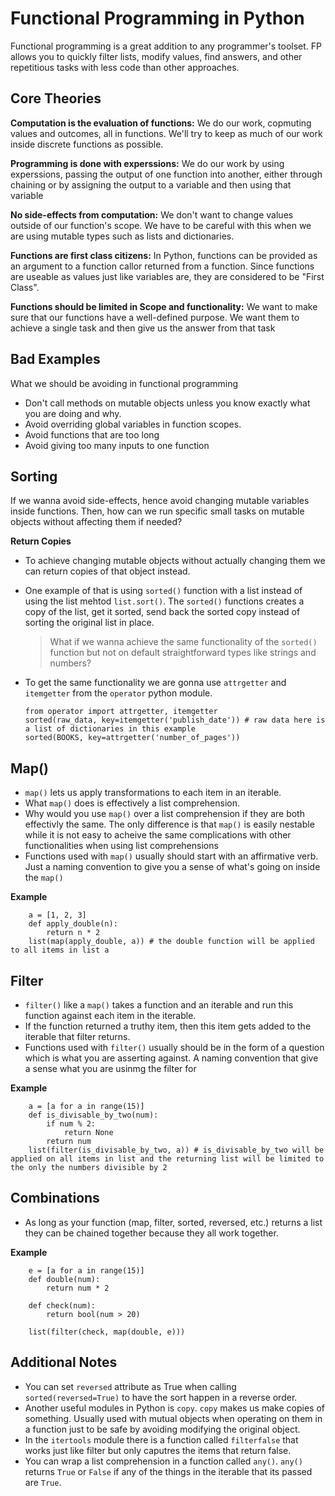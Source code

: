 # Functional Programming in Python

Functional programming is a great addition to any programmer's toolset. FP allows you to quickly filter lists, modify values, find answers, and other repetitious tasks with less code than other approaches.

## Core Theories

**Computation is the evaluation of functions:**
We do our work, copmuting values and outcomes, all in functions. We'll try to keep as much of our work inside discrete functions as possible.

**Programming is done with experssions:**
We do our work by using experssions, passing the output of one function into another, either through chaining or by assigning the output to a variable and then using that variable

**No side-effects from computation:**
We don't want to change values outside of our function's scope. We have to be careful with this when we are using mutable types such as lists and dictionaries.

**Functions are first class citizens:**
In Python, functions can be provided as an argument to a function callor returned from a function. Since functions are useable as values just like variables are, they are considered to be "First Class".

**Functions should be limited in Scope and functionality:**
We want to make sure that our functions have a well-defined purpose. We want them to achieve a single task and then give us the answer from that task

## Bad Examples

What we should be avoiding in functional programming

-   Don't call methods on mutable objects unless you know exactly what you are doing and why.
-   Avoid overriding global variables in function scopes.
-   Avoid functions that are too long
-   Avoid giving too many inputs to one function

## Sorting

If we wanna avoid side-effects, hence avoid changing mutable variables inside functions. Then, how can we run specific small tasks on mutable objects without affecting them if needed?

**Return Copies**

-   To achieve changing mutable objects without actually changing them we can return copies of that object instead.
-   One example of that is using `sorted()` function with a list instead of using the list mehtod `list.sort()`. The `sorted()` functions creates a copy of the list, get it sorted, send back the sorted copy instead of sorting the original list in place.

    > What if we wanna achieve the same functionality of the `sorted()` function but not on default straightforward types like strings and numbers?

-   To get the same functionality we are gonna use `attrgetter` and `itemgetter` from the `operator` python module.

        from operator import attrgetter, itemgetter
        sorted(raw_data, key=itemgetter('publish_date')) # raw data here is a list of dictionaries in this example
        sorted(BOOKS, key=attrgetter('number_of_pages'))

## Map()

-   `map()` lets us apply transformations to each item in an iterable.
-   What `map()` does is effectively a list comprehension.
-   Why would you use `map()` over a list comprehension if they are both effectivly the same. The only difference is that `map()` is easily nestable while it is not easy to acheive the same complications with other functionalities when using list comprehensions
-   Functions used with `map()` usually should start with an affirmative verb. Just a naming convention to give you a sense of what's going on inside the `map()`

**Example**

        a = [1, 2, 3]
        def apply_double(n):
            return n * 2
        list(map(apply_double, a)) # the double function will be applied to all items in list a

## Filter

-   `filter()` like a `map()` takes a function and an iterable and run this function against each item in the iterable.
-   If the function returned a truthy item, then this item gets added to the iterable that filter returns.
-   Functions used with `filter()` usually should be in the form of a question which is what you are asserting against. A naming convention that give a sense what you are usinmg the filter for

**Example**

        a = [a for a in range(15)]
        def is_divisable_by_two(num):
            if num % 2:
                return None
            return num
        list(filter(is_divisable_by_two, a)) # is_divisable_by_two will be applied on all items in list and the returning list will be limited to the only the numbers divisible by 2

## Combinations

-   As long as your function (map, filter, sorted, reversed, etc.) returns a list they can be chained together because they all work together.

**Example**

        e = [a for a in range(15)]
        def double(num):
            return num * 2

        def check(num):
            return bool(num > 20)

        list(filter(check, map(double, e)))

## Additional Notes

-   You can set `reversed` attribute as True when calling `sorted(reversed=True)` to have the sort happen in a reverse order.
-   Another useful modules in Python is `copy`. `copy` makes us make copies of something. Usually used with mutual objects when operating on them in a function just to be safe by avoiding modifying the original object.
-   In the `itertools` module there is a function called `filterfalse` that works just like filter but only caputres the items that return false.
-   You can wrap a list comprehension in a function called `any()`. `any()` returns `True` or `False` if any of the things in the iterable that its passed are `True`.

